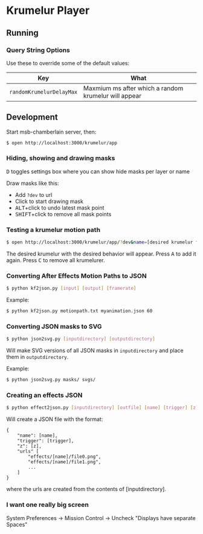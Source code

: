# Krumelur Player

## Running

### Query String Options

Use these to override some of the default values:

| Key                      | What         
| ------------------------ | ---------------------------------------------------- |
| `randomKrumelurDelayMax` | Maxmium ms after which a random krumelur will appear |

## Development
Start msb-chamberlain server, then:
```sh
$ open http://localhost:3000/krumelur/app
```

### Hiding, showing and drawing masks

<kbd>D</kbd> toggles settings box where you can show hide masks per layer or name

Draw masks like this:

- Add `?dev` to url
- Click to start drawing mask
- <kbd>ALT</kbd>+click to undo latest mask point
- <kbd>SHIFT</kbd>+click to remove all mask points


### Testing a krumelur motion path
```sh
$ open http://localhost:3000/krumelur/app/?dev&name=[desired krumelur file name]&behavior=[desired behavior]
```
The desired krumelur with the desired behavior will appear. Press <kbd>A</kbd> to add it again. Press <kbd>C</kbd> to remove all krumelurer.

### Converting After Effects Motion Paths to JSON
```sh
$ python kf2json.py [input] [output] [framerate]
```
Example:
```sh
$ python kf2json.py motionpath.txt myanimation.json 60
```

### Converting JSON masks to SVG
```sh
$ python json2svg.py [inputdirectory] [outputdirectory]
```
Will make SVG versions of all JSON masks in `inputdirectory` and place them in `outputdirectory`.

Example:
```sh
$ python json2svg.py masks/ svgs/
```

### Creating an effects JSON
```sh
$ python effect2json.py [inputdirectory] [outfile] [name] [trigger] [z]
```
Will create a JSON file with the format:
```
{
    "name": [name],
    "trigger": [trigger],
    "z": [z],
    "urls" [
        "effects/[name]/file0.png",
        "effects/[name]/file1.png",
        ...
    ]
}
```
where the urls are created from the contents of [inputdirectory].

### I want one really big screen
System Preferences -> Mission Control -> Uncheck "Displays have separate Spaces"
